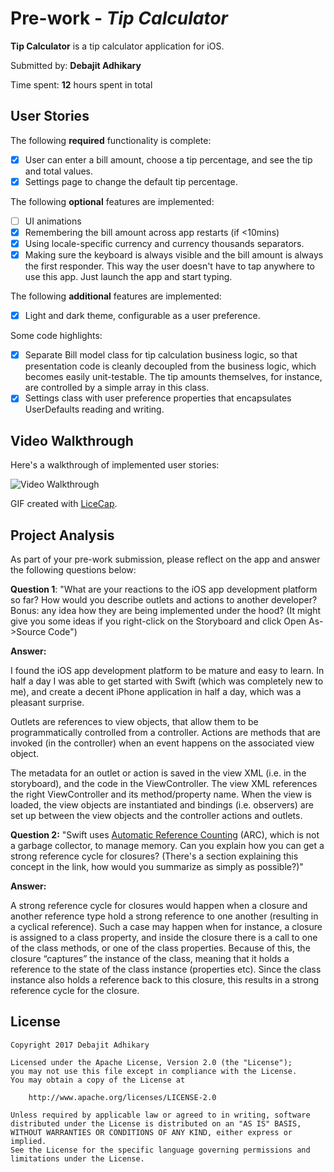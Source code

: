 # Pre-work - *Tip Calculator*

**Tip Calculator** is a tip calculator application for iOS.

Submitted by: **Debajit Adhikary**

Time spent: **12** hours spent in total

## User Stories

The following **required** functionality is complete:

* [x] User can enter a bill amount, choose a tip percentage, and see the tip and total values.
* [x] Settings page to change the default tip percentage.

The following **optional** features are implemented:
* [ ] UI animations
* [x] Remembering the bill amount across app restarts (if <10mins)
* [x] Using locale-specific currency and currency thousands separators.
* [x] Making sure the keyboard is always visible and the bill amount is always the first responder. This way the user doesn't have to tap anywhere to use this app. Just launch the app and start typing.

The following **additional** features are implemented:
- [x] Light and dark theme, configurable as a user preference.

Some code highlights:
- [x] Separate Bill model class for tip calculation business logic, so that presentation code is cleanly decoupled from the business logic, which becomes easily unit-testable. The tip amounts themselves, for instance, are controlled by a simple array in this class.
- [x] Settings class with user preference properties that encapsulates UserDefaults reading and writing.

## Video Walkthrough

Here's a walkthrough of implemented user stories:

<img src="http://i.imgur.com/vDmZizI.gif" title='Video Walkthrough' width='' alt='Video Walkthrough' />

GIF created with [LiceCap](http://www.cockos.com/licecap/).


## Project Analysis

As part of your pre-work submission, please reflect on the app and answer the following questions below:

**Question 1**: "What are your reactions to the iOS app development
platform so far? How would you describe outlets and actions to another
developer? Bonus: any idea how they are being implemented under the
hood? (It might give you some ideas if you right-click on the
Storyboard and click Open As->Source Code")

**Answer:**

I found the iOS app development platform to be mature and easy to
learn. In half a day I was able to get started with Swift (which was
completely new to me), and create a decent iPhone application in half
a day, which was a pleasant surprise.

Outlets are references to view objects, that allow them to be
programmatically controlled from a controller. Actions are methods
that are invoked (in the controller) when an event happens on the
associated view object.

The metadata for an outlet or action is saved in the view XML (i.e. in
the storyboard), and the code in the ViewController. The view XML
references the right ViewController and its method/property name. When
the view is loaded, the view objects are instantiated and bindings
(i.e. observers) are set up between the view objects and the
controller actions and outlets.

**Question 2:**  "Swift
uses
[Automatic Reference Counting](https://developer.apple.com/library/content/documentation/Swift/Conceptual/Swift_Programming_Language/AutomaticReferenceCounting.html#//apple_ref/doc/uid/TP40014097-CH20-ID49) (ARC),
which is not a garbage collector, to manage memory. Can you explain
how you can get a strong reference cycle for closures? (There's a
section explaining this concept in the link, how would you summarize
as simply as possible?)"

**Answer:**

A strong reference cycle for closures would happen when a closure and
another reference type hold a strong reference to one another
(resulting in a cyclical reference). Such a case may happen when for
instance, a closure is assigned to a class property, and inside the
closure there is a call to one of the class methods, or one of the
class properties. Because of this, the closure “captures” the instance
of the class, meaning that it holds a reference to the state of the
class instance (properties etc). Since the class instance also holds a
reference back to this closure, this results in a strong reference
cycle for the closure.


## License

    Copyright 2017 Debajit Adhikary

    Licensed under the Apache License, Version 2.0 (the "License");
    you may not use this file except in compliance with the License.
    You may obtain a copy of the License at

        http://www.apache.org/licenses/LICENSE-2.0

    Unless required by applicable law or agreed to in writing, software
    distributed under the License is distributed on an "AS IS" BASIS,
    WITHOUT WARRANTIES OR CONDITIONS OF ANY KIND, either express or implied.
    See the License for the specific language governing permissions and
    limitations under the License.
